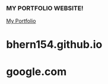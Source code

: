 <!DOCTYPE html>
<html>
<head>
<meta charset=UTF-8>
<link rel=stylesheet href=https://stackpath.bootstrapcdn.com/bootstrap/4.1.3/css/bootstrap.min.css integrity=sha384-MCw98/SFnGE8fJT3GXwEOngsV7Zt27NXFoaoApmYm81iuXoPkFOJwJ8ERdknLPMO crossorigin=anonymous>

</head>
<body>
  
  <h3>MY PORTFOLIO WEBSITE!</h3>
  <p><a href="https://bhern154.github.io/portfolio.html" class="text-info" target="_blank">My Portfolio</a></p>
  
</body>
</html>


# bhern154.github.io
# google.com
